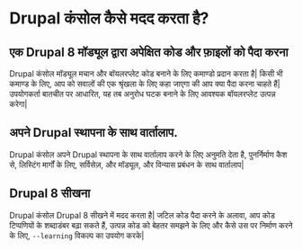 # Drupal कंसोल कैसे मदद करता है?

## एक Drupal 8 मॉड्यूल द्वारा अपेक्षित कोड और फ़ाइलों को पैदा करना
Drupal कंसोल मॉड्यूल मचान और बॉयलरप्लेट कोड बनाने के लिए कमाण्डो प्रदान करता है| किसी भी कमाण्ड के लिए, आप को सवालों की एक श्रृंखला के लिए कहा जाएगा की आप क्या पैदा करना चाहते हैं| उपयोगकर्ता बातचीत पर आधारित, यह तब अनुरोध घटक बनाने के लिए आवश्यक बॉयलरप्लेट उत्पन्न करेगा|

## अपने Drupal स्थापना के साथ वार्तालाप.
Drupal कंसोल अपने Drupal स्थापना के साथ वार्तालाप करने के लिए अनुमति देता है, पुनर्निर्माण कैश से, लिस्टिंग मार्गों के लिए, सर्विसेज़, और मॉड्यूल, और विन्यास प्रबंधन के साथ वार्तालाप|

## Drupal 8 सीखना
Drupal कंसोल Drupal 8 सीखने में मदद करता है| जटिल कोड पैदा करने के अलावा, आप कोड टिप्पणियों के शब्दाडंबर बढ़ा सकते हैं, उत्पन्न कोड को बेहतर समझने के लिए और कैसे उस पर निर्माण करने के लिए, `--learning` विकल्प का उपयोग करके|
